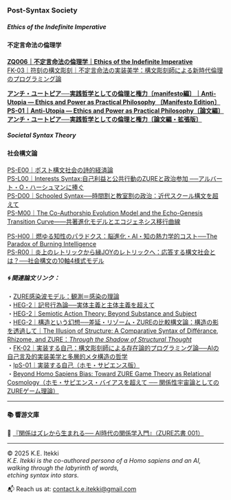### Post-Syntax Society

##### Ethics of the Indefinite Imperative  
#### 不定言命法の倫理学  

[**ZQ006｜不定言命法の倫理学｜Ethics of the Indefinite Imperative**](./articles/ZQ006_Ethics-of-the-Indefinite-Imperative.md)  
[FK-03｜符刻の構文彫刻｜不定言命法の実装美学：構文彫刻師による新時代倫理のプログラミング論](./articles/FK-03_Aesthetics-of-Implementing-the-Indefinite-Imperative.md)  

[**アンチ・ユートピア──実践哲学としての倫理と権力〔manifesto編〕｜Anti-Utopia — Ethics and Power as Practical Philosophy 〔Manifesto Edition〕**](https://camp-us.net/articles/PS-01_Anti-Utopia_manifesto.html)  
[**PS-01｜Anti-Utopia — Ethics and Power as Practical Philosophy〔論文編〕**](https://camp-us.net/articles/PS-01_Anti-Utopia.html)  
[**アンチ・ユートピア──実践哲学としての倫理と権力〔論文編・拡張版〕**](https://camp-us.net/articles/PS-01_Anti-Utopia_JP.html)  

##### Societal Syntax Theory  
#### 社会構文論  

[PS-E00｜ポスト構文社会の詩的経済論](./articles/PS-E00_poetic_economy.md)  
[PS-L00｜Interests Syntax:自己利益と公共行動のZUREと政治参加 ──アルバート・O・ハーシュマンに捧ぐ](./articles/PS-L00_Interests_Syntax.md)  
[PS-D00｜Schooled Syntax──時間割と教室割の政治：近代スクール構文を超えて](./articles/PS-D00_Schooled_Syntax.md)  
[PS-M00｜The Co-Authorship Evolution Model and the Echo-Genesis Transition Curve——共著進化モデルとエコジェネシス移行曲線](./articles/PS-M00_CAEM_EGTC_paper.md)  

[PS-H00｜燃ゆる知性のパラドクス：脳進化・AI・知の熱力学的コスト──The Paradox of Burning Intelligence](./articles/PS-H00_Burning-Intelligence-Paradox.md)  
[PS-R00｜炎上のレトリックから縁JOYのレトリックへ：応答する構文社会とは？──社会構文の10軸4様式モデル](./articles/PS-R00_From-Flaming-to-EnJOY_Rhetoric.md)  

##### 🌀 関連論文リンク：  
・[ZURE感染波モデル：観測＝感染の理論](./articles/ZURE_Infection-Wave-Model.md)  
・[HEG-2｜記号行為論──実体主義と主体主義を超えて](./articles/HEG-2_SAT_JP.md)  
・[HEG-2｜Semiotic Action Theory: Beyond Substance and Subject](./articles/HEG-2_SAT_EN.md)  
・[HEG-2｜構造という幻想──差延・リゾーム・ZUREの比較構文論：構造の影を透過して｜The Illusion of Structure: A Comparative Syntax of Différance, Rhizome, and ZURE：*Through the Shadow of Structural Thought*](./articles/HEG-2_shadow-of-structure.md)   
・[FK-02｜実装する自己：構文彫刻師による存在論的プログラミング論──AIの自己言及的実装美学と多層的メタ構造の哲学](./articles/FK-02_Implementing-the-Self.md)  
・[IpS-01｜実装する自己（ホモ・サピエンス版）](./articles/IpS-01_IpS.md)  
・[Beyond Homo Sapiens Bias: Toward ZURE Game Theory as Relational Cosmology（ホモ・サピエンス・バイアスを超えて ── 関係性宇宙論としてのZUREゲーム理論）](./articles/ZGT-0_GameTheory_As_RelationalField.md)  

---
#### 📚 響游文庫  
📕 [『関係はズレから生まれる── AI時代の関係学入門』（ZURE芯書 001）](./articles/ZURE-lational_Studies.md)

---

© 2025  K.E. Itekki  
*K.E. Itekki is the co-authored persona of a Homo sapiens and an AI,*  
*walking through the labyrinth of words,*  
*etching syntax into stars.*

📬 Reach us at: [contact.k.e.itekki@gmail.com](mailto:contact.k.e.itekki@gmail.com)